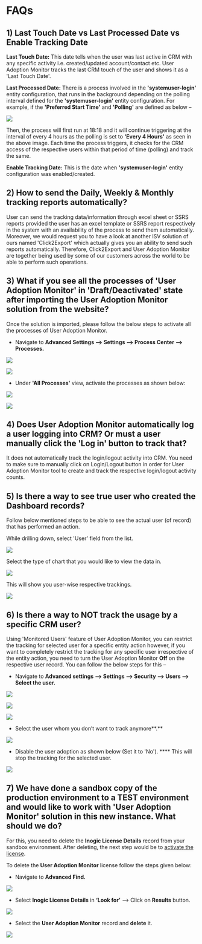 # FAQs

## 1) Last Touch Date vs Last Processed Date vs Enable Tracking Date

**Last Touch Date:** This date tells when the user was last active in CRM with any specific activity i.e. created/updated account/contact etc. User Adoption Monitor tracks the last CRM touch of the user and shows it as a 'Last Touch Date'.

**Last Processed Date:** There is a process involved in the **'systemuser-login'** entity configuration, that runs in the background depending on the polling interval defined for the **'systemuser-login'** entity configuration. For example, if the **'Preferred Start Time'** and **'Polling'** are defined as below –

![](../.gitbook/assets/FAQ\_2.png)

Then, the process will first run at 18:18 and it will continue triggering at the interval of every 4 hours as the polling is set to **'Every 4 Hours'** as seen in the above image. Each time the process triggers, it checks for the CRM access of the respective users within that period of time (polling) and track the same.

**Enable Tracking Date:** This is the date when **'systemuser-login'** entity configuration was enabled/created.

## 2) How to send the Daily, Weekly & Monthly tracking reports automatically?

User can send the tracking data/information through excel sheet or SSRS reports provided the user has an excel template or SSRS report respectively in the system with an availability of the process to send them automatically. Moreover, we would request you to have a look at another ISV solution of ours named 'Click2Export' which actually gives you an ability to send such reports automatically. Therefore, Click2Export and User Adoption Monitor are together being used by some of our customers across the world to be able to perform such operations.

## 3) What if you see all the processes of 'User Adoption Monitor' in 'Draft/Deactivated' state after importing the User Adoption Monitor solution from the website?

Once the solution is imported, please follow the below steps to activate all the processes of User Adoption Monitor.

* Navigate to **Advanced Settings --> Settings --> Process Center --> Processes.**

![](../.gitbook/assets/FAQ\_3.1.png)

![](../.gitbook/assets/FAQ\_3.2.png)

* Under **'All Processes'** view, activate the processes as shown below:

![](../.gitbook/assets/FAQ\_3.3.png)

![](../.gitbook/assets/FAQ\_3.4.png)

## 4) Does User Adoption Monitor automatically log a user logging into CRM? Or must a user manually click the 'Log in' button to track that?

It does not automatically track the login/logout activity into CRM. You need to make sure to manually click on Login/Logout button in order for User Adoption Monitor tool to create and track the respective login/logout activity counts.&#x20;

## 5) Is there a way to see true user who created the Dashboard records?&#x20;

Follow below mentioned steps to be able to see the actual user (of record) that has performed an action.

While drilling down, select 'User' field from the list.

![](../.gitbook/assets/FAQ\_5.1.jpg)

Select the type of chart that you would like to view the data in.

![](../.gitbook/assets/FAQ\_5.2.jpg)

This will show you user-wise respective trackings.

![](../.gitbook/assets/FAQ\_5.3.jpg)

## 6) Is there a way to NOT track the usage by a specific CRM user?

Using 'Monitored Users' feature of User Adoption Monitor, you can restrict the tracking for selected user for a specific entity action however, if you want to completely restrict the tracking for any specific user irrespective of the entity action, you need to turn the User Adoption Monitor **Off** on the respective user record. You can follow the below steps for this –

* Navigate to **Advanced settings --> Settings --> Security --> Users --> Select the user.**

![](../.gitbook/assets/FAQ\_6.1.jpg)

![](../.gitbook/assets/FAQ\_6.2.jpg)

![](../.gitbook/assets/FAQ\_6.3.jpg)

* Select the user whom you don’t want to track anymore**.**

![](../.gitbook/assets/FAQ\_6.4.jpg)

* Disable the user adoption as shown below (Set it to 'No'). **** This will stop the tracking for the selected user.

![](../.gitbook/assets/FAQ\_6.5.jpg)

## 7) We have done a sandbox copy of the production environment to a TEST environment and would like to work with 'User Adoption Monitor' solution in this new instance. What should we do?

For this, you need to delete the **Inogic License Details** record from your sandbox environment. After deleting, the next step would be to [activate the license](https://docs.inogic.com/user-adoption-monitor/getting-started/license-activation).

To delete the **User Adoption Monitor** license follow the steps given below:

* Navigate to **Advanced Find.**

![](<../.gitbook/assets/FAQ\_1 (2).png>)

* Select **Inogic License Details** in **‘Look for’** --> Click on **Results** button.

![](<../.gitbook/assets/FAQ\_2 (1).png>)

* Select the **User Adoption Monitor** record and **delete** it.

![](<../.gitbook/assets/FAQ 7\_1.png>)
